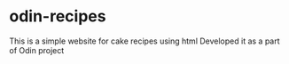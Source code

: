 # odin-recipes
This is a simple website for cake recipes using html
Developed it as a part of  Odin project